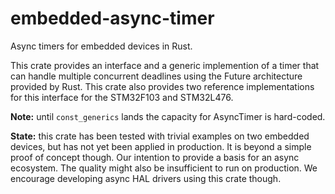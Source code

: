 # embedded-async-timer
Async timers for embedded devices in Rust.

This crate provides an interface and a generic implemention of a timer that can handle multiple concurrent deadlines using the Future architecture provided by Rust. This crate also provides two reference implementations for this interface for the STM32F103 and STM32L476.

**Note:** until `const_generics` lands the capacity for AsyncTimer is hard-coded.

**State:** this crate has been tested with trivial examples on two embedded devices, but has not yet been applied in production. It is beyond a simple proof of concept though. Our intention to provide a basis for an async ecosystem. The quality might also be insufficient to run on production. We encourage developing async HAL drivers using this crate though.

